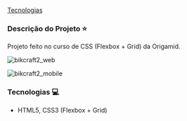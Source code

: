 [Tecnologias](#tecnologias-computer)

### Descrição do Projeto :star:

Projeto feito no curso de CSS (Flexbox + Grid) da Origamid.

![bikcraft2_web](https://user-images.githubusercontent.com/98993736/191189791-8571706b-96a0-4722-9dfe-d7717061f4ac.png)

![bikcraft2_mobile](https://user-images.githubusercontent.com/98993736/191189887-5e37e03f-5733-4bf6-8961-0447e7a35b32.png)

### Tecnologias :computer:

- HTML5, CSS3 (Flexbox + Grid)


